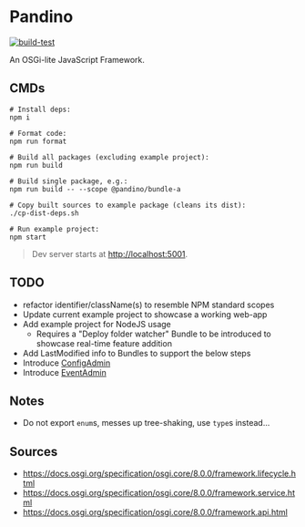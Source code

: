 # Pandino

[![build-test](https://github.com/BlackBeltTechnology/pandino/actions/workflows/build-test.yml/badge.svg)](https://github.com/BlackBeltTechnology/pandino/actions/workflows/build-test.yml)

An OSGi-lite JavaScript Framework.

## CMDs

```
# Install deps:
npm i

# Format code:
npm run format

# Build all packages (excluding example project):
npm run build

# Build single package, e.g.:
npm run build -- --scope @pandino/bundle-a

# Copy built sources to example package (cleans its dist):
./cp-dist-deps.sh

# Run example project:
npm start
```

> Dev server starts at [http://localhost:5001](http://localhost:5001).

## TODO

- refactor identifier/className(s) to resemble NPM standard scopes
- Update current example project to showcase a working web-app
- Add example project for NodeJS usage
  - Requires a "Deploy folder watcher" Bundle to be introduced to showcase real-time feature addition
- Add LastModified info to Bundles to support the below steps
- Introduce [ConfigAdmin](https://docs.osgi.org/specification/osgi.cmpn/8.0.0/service.cm.html)
- Introduce [EventAdmin](https://docs.osgi.org/specification/osgi.cmpn/8.0.0/service.event.html)

## Notes

- Do not export `enum`s, messes up tree-shaking, use `type`s instead...


## Sources
- https://docs.osgi.org/specification/osgi.core/8.0.0/framework.lifecycle.html
- https://docs.osgi.org/specification/osgi.core/8.0.0/framework.service.html
- https://docs.osgi.org/specification/osgi.core/8.0.0/framework.api.html
